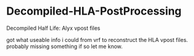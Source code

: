 # Decompiled-HLA-PostProcessing
Decompiled Half Life: Alyx vpost files

got what useable info i could from vrf to reconstruct the HLA vpost files. probably missing something if so let me know.
